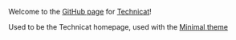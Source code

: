 
Welcome to the [GitHub page](https://pages.github.com/) for [Technicat](https://technicat.github.io/)!

Used to be the Technicat homepage, used with the [Minimal theme](https://github.com/orderedlist/minimal)


